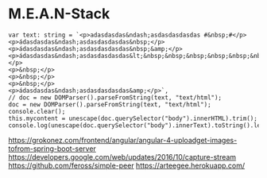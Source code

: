 # M.E.A.N-Stack
    var text: string = `<p>adasdasdas&ndash;asdasdasdasdas #&nbsp;#</p>
    <p>ádasdasdas&ndash;asdasdasdasdas&nbsp;</p>
    <p>ádasdasdas&ndash;asdasdasdasdas&nbsp;&amp;</p>
    <p>ádasdasdas&ndash;asdasdasdasdas&lt;&nbsp;&nbsp;&nbsp;&nbsp;&nbsp;&nbsp;&nbsp;&nbsp;&nbsp;&nbsp;&nbsp;&lt;</p>
    <p>&nbsp;</p>
    <p>&nbsp;</p>
    <p>&nbsp;</p>
    <p>ádasdasdas&ndash;asdasdasdasdas&amp;</p>`,
    // doc = new DOMParser().parseFromString(text, "text/html");
    doc = new DOMParser().parseFromString(text, "text/html");
    console.clear();
    this.mycontent = unescape(doc.querySelector("body").innerHTML).trim();
    console.log(unescape(doc.querySelector("body").innerText).toString().length);
 https://grokonez.com/frontend/angular/angular-4-uploadget-images-tofrom-spring-boot-server
 https://developers.google.com/web/updates/2016/10/capture-stream
https://github.com/feross/simple-peer
https://arteegee.herokuapp.com/
